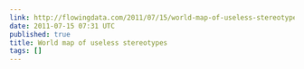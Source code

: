 ```yaml
---
link: http://flowingdata.com/2011/07/15/world-map-of-useless-stereotypes/
date: 2011-07-15 07:31 UTC
published: true
title: World map of useless stereotypes
tags: []
---
```



